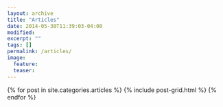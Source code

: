 ```yaml
---
layout: archive
title: "Articles"
date: 2014-05-30T11:39:03-04:00
modified:
excerpt: ""
tags: []
permalink: /articles/
image:
  feature:
  teaser:
---
```


<div class="tiles">
{% for post in site.categories.articles %}
  {% include post-grid.html %}
{% endfor %}
</div><!-- /.tiles -->